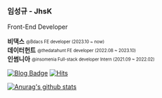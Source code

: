 ### 임성규 - JhsK

Front-End Developer

**비댁스** <sub><sup>@Bdacs FE developer (2023.10 ~ now)</sup></sub><br />
**데이터헌트** <sub><sup>@thedatahunt FE developer (2022.08 ~ 2023.10)</sup></sub>         
**인썸니아** <sub><sup>@insomenia Full-stack developer Intern (2021.09 ~ 2022.02)</sup></sub>

[![Blog Badge](https://img.shields.io/badge/Blog-1d1f21?style=flat-square&logo=Gatsby&logoColor=white&link=https://sungkyu.info/)](https://sungkyu.info/)
[![Hits](https://hits.seeyoufarm.com/api/count/incr/badge.svg?url=https%3A%2F%2Fgithub.com%2FJhsK&count_bg=%2379C83D&title_bg=%23555555&icon=&icon_color=%23E7E7E7&title=hits&edge_flat=false)](https://hits.seeyoufarm.com)

[![Anurag's github stats](https://github-readme-stats.vercel.app/api?username=JhsK)](https://github.com/anuraghazra/github-readme-stats)
